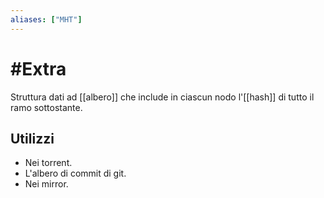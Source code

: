 ```yaml
---
aliases: ["MHT"]
---
```


# #Extra

Struttura dati ad [[albero]] che include in ciascun nodo l'[[hash]] di tutto il ramo sottostante.

## Utilizzi

- Nei torrent.
- L'albero di commit di git.
- Nei mirror.

